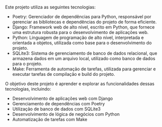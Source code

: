 
Este projeto utiliza as seguintes tecnologias:

- Poetry: Gerenciador de dependências para Python, responsável por gerenciar as bibliotecas e dependências do projeto de forma eficiente.
- Django: Framework web de alto nível, escrito em Python, que fornece uma estrutura robusta para o desenvolvimento de aplicações web.
- Python: Linguagem de programação de alto nível, interpretada e orientada a objetos, utilizada como base para o desenvolvimento do projeto.
- SQLite3: Sistema de gerenciamento de banco de dados relacional, que armazena dados em um arquivo local, utilizado como banco de dados para o projeto.
- Make: Ferramenta de automação de tarefas, utilizada para gerenciar e executar tarefas de compilação e build do projeto.

O objetivo deste projeto é aprender e explorar as funcionalidades dessas tecnologias, incluindo:

- Desenvolvimento de aplicações web com Django
- Gerenciamento de dependências com Poetry
- Utilização de banco de dados com SQLite3
- Desenvolvimento de lógica de negócios com Python
- Automatização de tarefas com Make